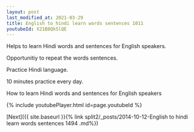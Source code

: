 ```yaml
---
layout: post
last_modified_at: 2021-03-29
title: English to hindi learn words sentences 1011 
youtubeId: X21B8QkSlQE
---
```

 
 
Helps to learn Hindi words and sentences for English speakers.

Opportunitiy to repeat the words sentences. 

Practice Hindi language. 
 
10 minutes practice every day. 
 
How to learn Hindi words and sentences for English speakers 
 
{% include youtubePlayer.html id=page.youtubeId %}
 
 
[Next]({{ site.baseurl }}{% link  split2/_posts/2014-10-12-English to hindi learn words sentences 1494 .md%})
 
